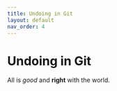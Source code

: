 ```yaml
---
title: Undoing in Git
layout: default
nav_order: 4
---
```


# Undoing in Git

All is *good* and **right** with the world.